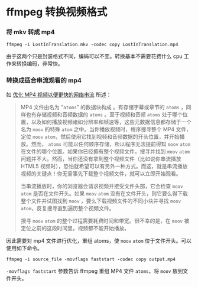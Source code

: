 # ffmpeg 转换视频格式

### 将 mkv 转成 mp4

```
ffmpeg -i LostInTranslation.mkv -codec copy LostInTranslation.mp4
```
由于这两个只是封装格式不同，编码可以不变。转换基本不需要花费什么 cpu 工作来转换编码，非常快。

### 转换成适合串流观看的 mp4

如 [优化 MP4 视频以便更快的网络串流](https://macplay.github.io/posts/you-hua-mp4-shi-pin-yi-bian-geng-kuai-de-wang-luo-chuan-liu/) 所述：  

> MP4 文件由名为 "`atoms`" 的数据块构成 。有存储字幕或章节的 `atoms` ，同样也有存储视频和音频数据的 `atoms` 。至于视频和音频 `atoms` 处于哪个位置，以及如何播放视频诸如分辨率和帧速等，这些元数据信息都存储于一个名为 `moov` 的特殊 `atom` 之中。当你播放视频时，程序搜寻整个 MP4 文件，定位 `moov` `atom`，然后使用它找到视频和音频数据的开头位置，并开始播放。然而， `atoms` 可能以任何顺序存储，所以程序无法提前得知 `moov` `atom` 在文件的哪个位置。如果你已经拥有整个视频文件，搜寻并找到 `moov` `atom` 问题并不大。然而，当你还没有拿到整个视频文件（比如说你串流播放 HTML5 视频时），恐怕就希望可以有另外一种方式。而这，就是串流播放视频的关键点！你无需事先下载整个视频文件，就可以立即开始观看。
> 
> 当串流播放时，你的浏览器会请求视频并接受文件头部，它会检查 `moov` `atom` 是否在文件开头。如果 `moov` `atom` 没有在文件开头，则它要么得下载整个文件并试图找到 `moov` ，要么下载视频文件的不同小块并寻找 `moov` `atom`，反复搜寻直到遍历整个视频文件。
> 
> 搜寻 `moov` `atom` 的整个过程需要耗费时间和带宽。很不幸的是，在 `moov` 被定位之前的这段时间里，视频都不能开始播放。

因此需要对 mp4 文件进行优化，重组 atoms，使 `moov` `atom` 位于文件开头。可以使用如下命令。

```
ffmpeg -i source_file -movflags faststart -codec copy output.mp4
```

`-movflags faststart` 参数告诉 ffmpeg 重组 MP4 文件 `atoms`，将 `moov` 放到文件开头。